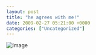 ```yaml
---
layout: post
title: "he agrees with me!"
date: 2009-02-27 05:21:00 +0000
categories: ["Uncategorized"]
---
```


![Image](http://www.qwantz.com/comics/comic2-1444.png)